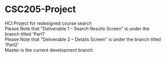 # CSC205-Project
HCI Project for redesigned course search<br>
Please Note that "Deliverable 1 – Search Results Screen" is under the branch titled 'Part1'<br>
Please Note that "Deliverable 2 – Details Screen" is under the branch titled 'Part2'<br>
Master is the current development branch
